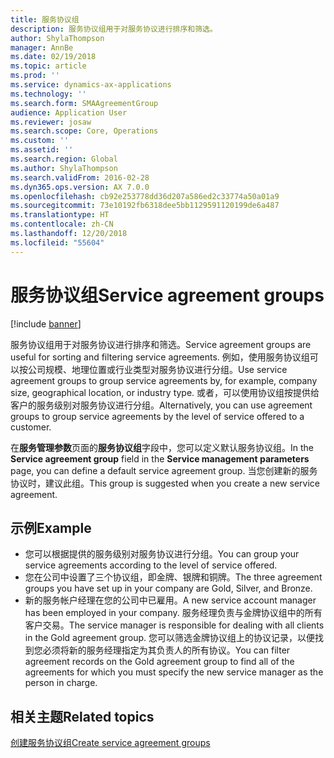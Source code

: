 ```yaml
---
title: 服务协议组
description: 服务协议组用于对服务协议进行排序和筛选。
author: ShylaThompson
manager: AnnBe
ms.date: 02/19/2018
ms.topic: article
ms.prod: ''
ms.service: dynamics-ax-applications
ms.technology: ''
ms.search.form: SMAAgreementGroup
audience: Application User
ms.reviewer: josaw
ms.search.scope: Core, Operations
ms.custom: ''
ms.assetid: ''
ms.search.region: Global
ms.author: ShylaThompson
ms.search.validFrom: 2016-02-28
ms.dyn365.ops.version: AX 7.0.0
ms.openlocfilehash: cb92e253778dd36d207a586ed2c33774a50a01a9
ms.sourcegitcommit: 73e10192fb6318dee5bb1129591120199de6a487
ms.translationtype: HT
ms.contentlocale: zh-CN
ms.lasthandoff: 12/20/2018
ms.locfileid: "55604"
---
```

# <a name="service-agreement-groups"></a><span data-ttu-id="bfe76-103">服务协议组</span><span class="sxs-lookup"><span data-stu-id="bfe76-103">Service agreement groups</span></span> 

[!include [banner](../includes/banner.md)]

<span data-ttu-id="bfe76-104">服务协议组用于对服务协议进行排序和筛选。</span><span class="sxs-lookup"><span data-stu-id="bfe76-104">Service agreement groups are useful for sorting and filtering service agreements.</span></span> <span data-ttu-id="bfe76-105">例如，使用服务协议组可以按公司规模、地理位置或行业类型对服务协议进行分组。</span><span class="sxs-lookup"><span data-stu-id="bfe76-105">Use service agreement groups to group service agreements by, for example, company size, geographical location, or industry type.</span></span> <span data-ttu-id="bfe76-106">或者，可以使用协议组按提供给客户的服务级别对服务协议进行分组。</span><span class="sxs-lookup"><span data-stu-id="bfe76-106">Alternatively, you can use agreement groups to group service agreements by the level of service offered to a customer.</span></span>

<span data-ttu-id="bfe76-107">在**服务管理参数**页面的**服务协议组**字段中，您可以定义默认服务协议组。</span><span class="sxs-lookup"><span data-stu-id="bfe76-107">In the **Service agreement group** field in the **Service management parameters** page, you can define a default service agreement group.</span></span> <span data-ttu-id="bfe76-108">当您创建新的服务协议时，建议此组。</span><span class="sxs-lookup"><span data-stu-id="bfe76-108">This group is suggested when you create a new service agreement.</span></span>

## <a name="example"></a><span data-ttu-id="bfe76-109">示例</span><span class="sxs-lookup"><span data-stu-id="bfe76-109">Example</span></span>

-  <span data-ttu-id="bfe76-110">您可以根据提供的服务级别对服务协议进行分组。</span><span class="sxs-lookup"><span data-stu-id="bfe76-110">You can group your service agreements according to the level of service offered.</span></span> 
-  <span data-ttu-id="bfe76-111">您在公司中设置了三个协议组，即金牌、银牌和铜牌。</span><span class="sxs-lookup"><span data-stu-id="bfe76-111">The three agreement groups you have set up in your company are Gold, Silver, and Bronze.</span></span>
-  <span data-ttu-id="bfe76-112">新的服务帐户经理在您的公司中已雇用。</span><span class="sxs-lookup"><span data-stu-id="bfe76-112">A new service account manager has been employed in your company.</span></span> <span data-ttu-id="bfe76-113">服务经理负责与金牌协议组中的所有客户交易。</span><span class="sxs-lookup"><span data-stu-id="bfe76-113">The service manager is responsible for dealing with all clients in the Gold agreement group.</span></span> <span data-ttu-id="bfe76-114">您可以筛选金牌协议组上的协议记录，以便找到您必须将新的服务经理指定为其负责人的所有协议。</span><span class="sxs-lookup"><span data-stu-id="bfe76-114">You can filter agreement records on the Gold agreement group to find all of the agreements for which you must specify the new service manager as the person in charge.</span></span>

## <a name="related-topics"></a><span data-ttu-id="bfe76-115">相关主题</span><span class="sxs-lookup"><span data-stu-id="bfe76-115">Related topics</span></span>

[<span data-ttu-id="bfe76-116">创建服务协议组</span><span class="sxs-lookup"><span data-stu-id="bfe76-116">Create service agreement groups</span></span>](create-service-agreement-groups.md)
